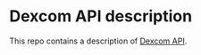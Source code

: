 # Dexcom API description

This repo contains a description of [Dexcom API](https://developer.dexcom.com/home).